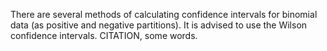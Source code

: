 There are several methods of calculating confidence intervals for binomial data (as positive and negative partitions). It is advised to use the Wilson confidence intervals. CITATION, some words.
